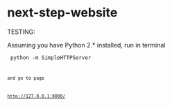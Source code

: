 # next-step-website
TESTING:

Assuming you have Python 2.* installed, run in terminal

<code> python -m SimpleHTTPServer <code>

and go to page 

http://127.0.0.1:8000/

